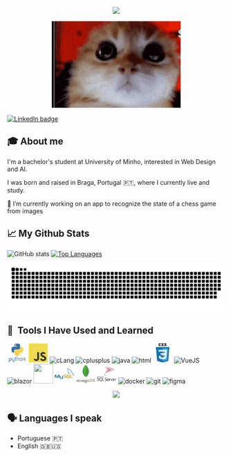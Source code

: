 <p align="center">
  <img src="https://capsule-render.vercel.app/api?type=waving&color=gradient&text=Hello!%20I'm%20Pedro!&height=100&section=header"/>
</p>
<p align="center">
  <img src="https://raw.githubusercontent.com/pedromeruge/pedromeruge/master/profile_gif.gif" height="200">
</p> 

[![LinkedIn badge](https://img.shields.io/badge/-pedromeruge-blue?style=for-the-badge&logo=linkedin)](https://www.linkedin.com/in/pedromeruge)
  <!-- To add other links in future...
  -->
</p>

## 🎓 About me

I'm a bachelor's student at University of Minho, interested in Web Design and AI.

I was born and raised in Braga, Portugal 🇵🇹, where I currently live and study. 

🔭 I’m currently working on an app to recognize the state of a chess game from images

## 📈 My Github Stats
![GitHub stats](https://github-readme-stats.vercel.app/api?username=pedromeruge&count_private=true&show_icons=true&theme=dracula&hide=contribs&hide_border=true)
[![Top Languages](https://github-readme-stats.vercel.app/api/top-langs/?username=pedromeruge&layout=compact&theme=dracula&hide_border=true)](https://github.com/anuraghazra/github-readme-stats)

<picture>
  <source media="(prefers-color-scheme: dark)" srcset="https://raw.githubusercontent.com/pedromeruge/pedromeruge/output/github-contribution-grid-snake-dark.svg">
  <source media="(prefers-color-scheme: light)" srcset="https://raw.githubusercontent.com/pedromeruge/pedromeruge/output/github-contribution-grid-snake.svg">
  <img alt="github contribution grid snake animation" src="https://raw.githubusercontent.com/pedromeruge/pedromeruge/output/github-contribution-grid-snake.svg">

</picture>
<h2> 🚀 &nbsp;Tools I Have Used and Learned</h2>
<p align="left">

<img src="https://raw.githubusercontent.com/devicons/devicon/master/icons/python/python-original-wordmark.svg" alt="python" width="45" height="45"/>
<img src="https://raw.githubusercontent.com/devicons/devicon/master/icons/javascript/javascript-original.svg" alt="javascript" width="45" height="45" />
<img src="https://cdn.jsdelivr.net/gh/devicons/devicon/icons/c/c-original.svg" alt="cLang" width="45" height="45"/>
<img src="https://cdn.jsdelivr.net/gh/devicons/devicon/icons/cplusplus/cplusplus-original.svg" alt="cplusplus" width="45" height="45"/>
<img src="https://cdn.jsdelivr.net/gh/devicons/devicon/icons/java/java-original.svg" alt="java" width="45" height="45"/>
<img src="https://cdn.jsdelivr.net/gh/devicons/devicon/icons/html5/html5-original.svg" alt="html" width="45" height="45"/>
<img src="https://raw.githubusercontent.com/devicons/devicon/master/icons/css3/css3-original-wordmark.svg" alt="css3" width="45" height="45" />
<img src="https://cdn.jsdelivr.net/gh/devicons/devicon/icons/vuejs/vuejs-original-wordmark.svg" alt="VueJS" width="45" height="45"/>
<img src="https://cdn.jsdelivr.net/gh/devicons/devicon/icons/blazor/blazor-original.svg" alt="blazor" width="45" height="45"/>
<img src="https://cdn.jsdelivr.net/gh/devicons/devicon@latest/icons/bootstrap/bootstrap-original-wordmark.svg" width="45" height="45" />
<img src="https://raw.githubusercontent.com/devicons/devicon/master/icons/mysql/mysql-original-wordmark.svg" alt="mysql" width="45" height="45" />
<img src="https://raw.githubusercontent.com/devicons/devicon/master/icons/mongodb/mongodb-original-wordmark.svg" alt="mongodb" width="45" height="45" />
<img src="https://raw.githubusercontent.com/devicons/devicon/master/icons/microsoftsqlserver/microsoftsqlserver-original-wordmark.svg" alt="microsoftsqlserver" width="45" height="45" />
<img src="https://cdn.jsdelivr.net/gh/devicons/devicon/icons/docker/docker-original.svg" alt="docker" width="45" height="45"/>
<img src="https://cdn.jsdelivr.net/gh/devicons/devicon/icons/git/git-original.svg" alt="git" width="45" height="45"/>
<img src="https://cdn.jsdelivr.net/gh/devicons/devicon/icons/figma/figma-original.svg" alt="figma" width="45" height="45"/>   
</p>

<p align="center">
  <img src="https://capsule-render.vercel.app/api?type=waving&color=gradient&height=100&section=footer"/>
</p>

## 🗣️ Languages I speak
- Portuguese 🇵🇹
- English 🇬🇧🇺🇸
<!--
**pedromeruge/pedromeruge** is a ✨ _special_ ✨ repository because its `README.md` (this file) appears on your GitHub profile.

<!--
Here are some ideas to get you started:

- 🔭 I’m currently working on ...
- 🌱 I’m currently learning ...
- 👯 I’m looking to collaborate on ...
- 🤔 I’m looking for help with ...
- 💬 Ask me about ...
- 📫 How to reach me: ...
- 😄 Pronouns: ...
- ⚡ Fun fact: ...
-->
